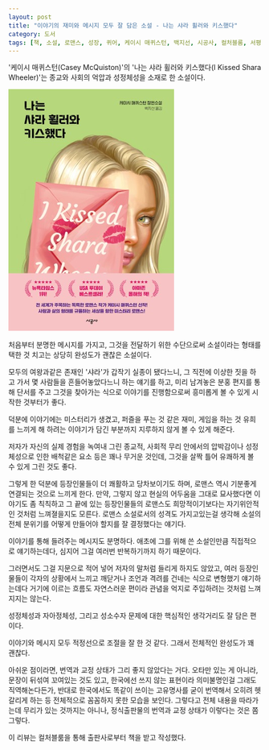 ```yaml
---
layout: post
title: "이야기의 재미와 메시지 모두 잘 담은 소설 - 나는 샤라 휠러와 키스했다"
category: 도서
tags: [책, 소설, 로맨스, 성장, 퀴어, 케이시 매퀴스턴, 백지선, 시공사, 컬처블룸, 서평]
---
```


'케이시 매퀴스턴(Casey McQuiston)'의
'나는 샤라 휠러와 키스했다(I Kissed Shara Wheeler)'는
종교와 사회의 억압과 성정체성을 소재로 한 소설이다.

![표지](/images/book/i-kissed-shara-wheeler-book-h480.jpg)

처음부터 분명한 메시지를 가지고,
그것을 전달하기 위한 수단으로써 소설이라는 형태를 택한 것 치고는
상당히 완성도가 괜찮은 소설이다.

모두의 여왕과같은 존재인 '샤라'가 갑작기 실종이 됐다느니,
그 직전에 이상한 짓을 하고 가서 몇 사람들을 흔들어놓았다느니 하는 얘기를 하고,
미리 남겨놓은 분홍 편지를 통해 단서를 주고
그것을 찾아가는 식으로 이야기를 진행함으로써
흥미롭게 볼 수 있게 시작한 것부터가 좋다.

덕분에 이야기에는 미스터리가 생겼고,
퍼즐을 푸는 것 같은 재미,
게임을 하는 것 유희를 느끼게 해
하려는 이야기가 담긴 부분까지 지루하지 않게 볼 수 있게 해준다.

저자가 자신의 실제 경험을 녹여내 그린 종교적, 사회적 무리 안에서의 압박감이나
성정체성으로 인한 배척같은 요소 등은
꽤나 무거운 것인데,
그것을 살짝 틀어 유쾌하게 볼 수 있게 그린 것도 좋다.

그렇게 한 덕분에 등장인물들이 더 쾌활하고 당차보이기도 하며,
로맨스 역시 기분좋게 연결되는 것으로 느끼게 한다.
만약, 그렇지 않고 현실의 어두움을 그대로 묘사했다면 이야기도 좀 칙칙하고
그 끝에 있는 등장인물들의 로맨스도 희망적이기보다는 자기위안적인 것처럼 느껴졀을지도 모른다.
로맨스 소설로서의 성격도 가지고있는걸 생각해
소설의 전체 분위기를 어떻게 만들어야 할지를 잘 결정했다는 얘기다.

이야기를 통해 들려주는 메시지도 분명하다.
애초에 그를 위해 쓴 소설인만큼 직접적으로 얘기하는데다,
심지어 그걸 여러번 반복하기까지 하기 때문이다.

그러면서도 그걸 지문으로 적어 넣어 저자의 말처럼 들리게 하지도 않았고,
여러 등장인물들이 각자의 상황에서 느끼고 깨닫거나
조언과 격려를 건네는 식으로 변형했기 얘기하는데다
거기에 이르는 흐름도 자연스러운 편이라
관념을 억지로 주입하려는 것처럼 느껴지지는 않는다.

성정체성과 자아정체성, 그리고 성소수자 문제에 대한 핵심적인 생각거리도 잘 담은 편이다.

이야기와 메시지 모두 적정선으로 조절을 잘 한 것 같다.
그래서 전체적인 완성도가 꽤 괜찮다.

아쉬운 점이라면, 번역과 교정 상태가 그리 좋지 않았다는 거다.
오타만 있는 게 아니라,
문장이 뒤섞여 꼬여있는 것도 있고,
한국에선 쓰지 않는 표현이라 의미불명인걸 그래도 직역해논다든가,
반대로 한국에서도 똑같이 쓰이는 고유명사를 굳이 번역해서 오히려 헷갈리게 하는 등
전체적으로 꼼꼼하지 못한 모습을 보인다.
그렇다고 전체 내용을 따라가는데 무리가 있는 것까지는 아니나,
정식출판물의 번역과 교정 상태가 이렇다는 것은 쫌 그렇다.

<!--
예:
- 196p. "신기한 듯 콩나물을 콕콕 찌르고 있는 또 한번은 클로이가 들고 있었다. 시집을 보더니, ..." : 두 문장이 섞인 것으로 보임
- 216p. 샤라 도망 문제, 문제가 잘못 됨. 똑똑한 캐릭터라는 언급을 의심케 함. 원문 자체가 그런가?
- 234p. "넌 무슨 색깔이야?" ... "할아버지의 형제가 졸업 파티 때 입으셨다는 턱시도야." : 이게 대체 무슨 소린가.
- 247, 248p. [보드게임 '쏘리(Sorry!)'](https://hasbrogaming.co.kr/46)는 원제를 음차한 제목으로 정발됐다. 그러니 그대로 '쏘리(Sorry!)'라고 하는 게 낫다.
- 249p. 한국어는 단어와 조사를 붙여쓰므로 띄어쓰기를 기준으로 나눠 '네 단어'라고 하는 건 이상하다. 차라리 '네 마디'가 낫다.
- 374p. "로리를 어깨를 으쓱하고는 ..."
-->



<div class="im im-info">
이 리뷰는 컬처블룸을 통해 출판사로부터 책을 받고 작성했다.
</div>
